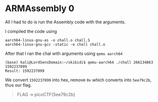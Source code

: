 # ARMAssembly 0
All I had to do is run the Assembly code with the arguments.

I compiled the code using 
```
aarch64-linux-gnu-as -o chall.o chall.S
aarch64-linux-gnu-gcc -static -o chall chall.o
```
After that I ran the chal with arguments using `qemu aarch64`
```
(base) kali@LordSensDomain:~/skibidi$ qemu-aarch64 ./chall 266134863 1592237099
Result: 1592237099
```
We convert `1592237099` into hex, remove `0x` which converts into `5ee79c2b`, thus our flag.
> FLAG -> picoCTF{5ee79c2b}
